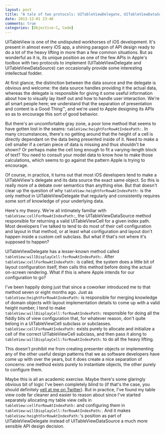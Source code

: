 ```yaml
---
layout: post
title: "A tale of two protocols: UITableViewDelegate, UITableViewDataSource, and heightForRowAtIndexPath"
date: 2013-12-01 23:46
comments: true
categories: [Objective-C, Code]
---
```


UITableView is one of the undisputed workhorses of iOS development. It's present in almost every iOS app, a shining paragon of API design ready to do a lot of the heavy lifting in more than a few common situations. But as wonderful as it is, its unique position as one of the few APIs in Apple's toolbox with two protocols to implement (UITableViewDelegate and UITableViewDataSource) can occasionally provide some interesting intellectual fodder.

At first glance, the distinction between the data source and the delegate is obvious and welcome: the data source handles providing it the actual data, whereas the delegate is responsible for giving it some useful information about how to visually lay itself out and how to handle user interaction. We're all smart people here; we understand that the separation of presentation and content is a Good Thing™, and we're used to Apple designing its APIs so as to encourage this sort of good behavior.

But there's an uncomfortable gray zone, a poor lone method that seems to have gotten lost in the seams: `tableView:heightForRowAtIndexPath:`. In many circumstances, there's no getting around that the height of a cell is directly dependant on the data being presented inside of it. Need to make a cell smaller if a certain piece of data is missing and thus shouldn't be shown? Or perhaps make the cell long enough to fit a varying-length block of text? You need to consult your model data to know how to make those calculations, which seems to go against the pattern Apple is trying to encourage.

Of course, in practice, it turns out that most iOS developers tend to make a UITableView's delegate and its data source the exact same object. So this is really more of a debate over semantics than anything else. But that doesn't clear up the question of why `tableView:heightForRowAtIndexPath:` is the only method in UITableViewDelegate that regularly and consistently requires some sort of knowledge of your underlying data.

Here's my theory. We're all intimately familiar with `tableView:cellForRowAtIndexPath:`, the UITableViewDataSource method responsible for returning a valid UITableViewCell for a given index path. Most developers I've talked to tend to do most of their cell configuration and layout in that method, or at least what configuration and layout don't happen inside a custom cell subclass. But what if that's not where it's supposed to happen?

UITableViewDelegate has a lesser-known method called `tableView:willDisplayCell:forRowAtIndexPath:`. After `tableView:cellForRowAtIndexPath:` is called, the system does a little bit of layout configuration itself, then calls this method before doing the actual on-screen rendering. What if this is where Apple intends for our configuration to go?

I've been happily doing just that since a coworker introduced me to that method seven or eight months ago. Just as `tableView:heightForRowAtIndexPath:` is responsible for merging knowledge of domain objects with layout implementation details to come up with a valid height number, I tend to make `tableView:willDisplayCell:forRowAtIndexPath:` responsible for doing all the fiddly bits of view configuration that, for whatever reason, don't quite belong in a UITableViewCell subclass or subclasses. `tableView:cellForRowAtIndexPath:` exists purely to allocate and initialize a cell of the correct UITableViewCell subclass, and then pass it along to `tableView:willDisplayCell:forRowAtIndexPath:` to do all the heavy lifting.

This doesn't prohibit me from creating presenter objects or implementing any of the other useful design patterns that we as software developers have come up with over the years, but it does create a nice separation of concerns: one method exists purely to instantiate objects, the other purely to configure them.

Maybe this is all an academic exercise. Maybe there's some glaringly obvious bit of logic I've been completely blind to (if that's the case, you should definitely [yell at me on Twitter](https://twitter.com/lazerwalker)). But in practice, I've found my table view code far cleaner and easier to reason about since I've started separately allocating my table view cells in `tableView:cellForRowAtIndexPath:` and configuring them in `tableView:willDisplayCell:forRowAtIndexPath:`. And it makes `tableView:heightForRowAtIndexPath:`'s position as part of UITableViewDelegate instead of UITableViewDataSource a much more sensible API design decision.